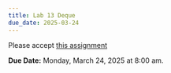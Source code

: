 ```yaml
---
title: Lab 13 Deque
due_date: 2025-03-24
---
```


Please accept [this assignment](https://classroom.github.com/a/iH6Lzu3N)

**Due Date:** Monday, March 24, 2025 at 8:00 am.
